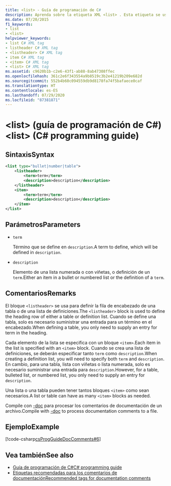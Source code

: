 ```yaml
---
title: <list> - Guía de programación de C#
description: Aprenda sobre la etiqueta XML <list> . Esta etiqueta se usa para crear tablas y definiciones, viñetas o listas numeradas mediante bloques "item".
ms.date: 07/20/2015
f1_keywords:
- list
- <list>
helpviewer_keywords:
- list C# XML tag
- listheader C# XML tag
- <listheader> C# XML tag
- item C# XML tag
- <item> C# XML tag
- <list> C# XML tag
ms.assetid: c9620b1b-c2e6-43f1-ab88-8ab47308ffec
ms.openlocfilehash: 361c2e6f343554a9b8519c3b2e41219b209e682d
ms.sourcegitcommit: 552b4b60c094559db9d8178fa74f5bafaece0caf
ms.translationtype: HT
ms.contentlocale: es-ES
ms.lasthandoff: 07/29/2020
ms.locfileid: "87381871"
---
```

# <a name="list-c-programming-guide"></a><span data-ttu-id="948df-105">\<list> (guía de programación de C#)</span><span class="sxs-lookup"><span data-stu-id="948df-105">\<list> (C# programming guide)</span></span>

## <a name="syntax"></a><span data-ttu-id="948df-106">Sintaxis</span><span class="sxs-lookup"><span data-stu-id="948df-106">Syntax</span></span>

```xml
<list type="bullet|number|table">
    <listheader>
        <term>term</term>
        <description>description</description>
    </listheader>
    <item>
        <term>term</term>
        <description>description</description>
    </item>
</list>
```

## <a name="parameters"></a><span data-ttu-id="948df-107">Parámetros</span><span class="sxs-lookup"><span data-stu-id="948df-107">Parameters</span></span>

- `term`

  <span data-ttu-id="948df-108">Término que se define en `description`.</span><span class="sxs-lookup"><span data-stu-id="948df-108">A term to define, which will be defined in `description`.</span></span>

- `description`

  <span data-ttu-id="948df-109">Elemento de una lista numerada o con viñetas, o definición de un `term`.</span><span class="sxs-lookup"><span data-stu-id="948df-109">Either an item in a bullet or numbered list or the definition of a `term`.</span></span>
  
## <a name="remarks"></a><span data-ttu-id="948df-110">Comentarios</span><span class="sxs-lookup"><span data-stu-id="948df-110">Remarks</span></span>

<span data-ttu-id="948df-111">El bloque `<listheader>` se usa para definir la fila de encabezado de una tabla o de una lista de definiciones.</span><span class="sxs-lookup"><span data-stu-id="948df-111">The `<listheader>` block is used to define the heading row of either a table or definition list.</span></span> <span data-ttu-id="948df-112">Cuando se define una tabla, solo es necesario suministrar una entrada para un término en el encabezado.</span><span class="sxs-lookup"><span data-stu-id="948df-112">When defining a table, you only need to supply an entry for term in the heading.</span></span>

<span data-ttu-id="948df-113">Cada elemento de la lista se especifica con un bloque `<item>`.</span><span class="sxs-lookup"><span data-stu-id="948df-113">Each item in the list is specified with an `<item>` block.</span></span> <span data-ttu-id="948df-114">Cuando se crea una lista de definiciones, se deberán especificar tanto `term` como `description`.</span><span class="sxs-lookup"><span data-stu-id="948df-114">When creating a definition list, you will need to specify both `term` and `description`.</span></span> <span data-ttu-id="948df-115">En cambio, para una tabla, lista con viñetas o lista numerada, solo es necesario suministrar una entrada para `description`.</span><span class="sxs-lookup"><span data-stu-id="948df-115">However, for a table, bulleted list, or numbered list, you only need to supply an entry for `description`.</span></span>

<span data-ttu-id="948df-116">Una lista o una tabla pueden tener tantos bloques `<item>` como sean necesarios.</span><span class="sxs-lookup"><span data-stu-id="948df-116">A list or table can have as many `<item>` blocks as needed.</span></span>

<span data-ttu-id="948df-117">Compile con [-doc](../../language-reference/compiler-options/doc-compiler-option.md) para procesar los comentarios de documentación de un archivo.</span><span class="sxs-lookup"><span data-stu-id="948df-117">Compile with [-doc](../../language-reference/compiler-options/doc-compiler-option.md) to process documentation comments to a file.</span></span>

## <a name="example"></a><span data-ttu-id="948df-118">Ejemplo</span><span class="sxs-lookup"><span data-stu-id="948df-118">Example</span></span>

[!code-csharp[csProgGuideDocComments#6](~/samples/snippets/csharp/VS_Snippets_VBCSharp/csProgGuideDocComments/CS/DocComments.cs#6)]

## <a name="see-also"></a><span data-ttu-id="948df-119">Vea también</span><span class="sxs-lookup"><span data-stu-id="948df-119">See also</span></span>

- [<span data-ttu-id="948df-120">Guía de programación de C#</span><span class="sxs-lookup"><span data-stu-id="948df-120">C# programming guide</span></span>](../index.md)
- [<span data-ttu-id="948df-121">Etiquetas recomendadas para los comentarios de documentación</span><span class="sxs-lookup"><span data-stu-id="948df-121">Recommended tags for documentation comments</span></span>](./recommended-tags-for-documentation-comments.md)

